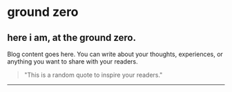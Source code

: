 

# ground zero

## here i am, at the ground zero.

Blog content goes here. You can write about your thoughts, experiences, or anything you want to share with your readers.

> "This is a random quote to inspire your readers."

---

